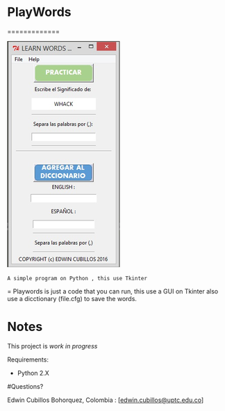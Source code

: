 # PlayWords
=============

![PlayWords](https://github.com/Cubillosxy/playwords/blob/master/biblio/Playwords_v.jpg)

```
A simple program on Python , this use Tkinter 
```
=
Playwords is just a code that you can run, this use a GUI on Tkinter also use a dicctionary (file.cfg) to save the words. 


# Notes
This  project is *work in progress* 

Requirements:
* Python 2.X 

#Questions?

Edwin Cubillos Bohorquez, Colombia : [edwin.cubillos@uptc.edu.co]

